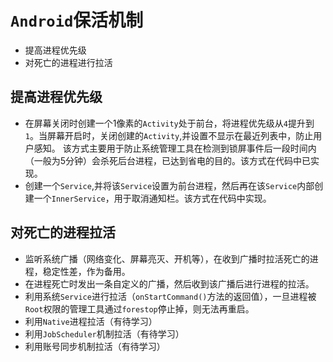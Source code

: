# `Android`保活机制
- 提高进程优先级
- 对死亡的进程进行拉活

## 提高进程优先级
- 在屏幕关闭时创建一个1像素的`Activity`处于前台，将进程优先级从`4`提升到`1`。当屏幕开启时，关闭创建的`Activity`,并设置不显示在最近列表中，防止用户感知。
  该方式主要用于防止系统管理工具在检测到锁屏事件后一段时间内（一般为5分钟）会杀死后台进程，已达到省电的目的。该方式在代码中已实现。
- 创建一个`Service`,并将该`Service`设置为前台进程，然后再在该`Service`内部创建一个`InnerService`，用于取消通知栏。该方式在代码中实现。

## 对死亡的进程拉活

- 监听系统广播（网络变化、屏幕亮灭、开机等），在收到广播时拉活死亡的进程，稳定性差，作为备用。
- 在进程死亡时发出一条自定义的广播，然后收到该广播后进行进程的拉活。
- 利用系统`Service`进行拉活（`onStartCommand()`方法的返回值），一旦进程被`Root`权限的管理工具通过`forestop`停止掉，则无法再重启。
- 利用`Native`进程拉活（有待学习）
- 利用`JobScheduler`机制拉活（有待学习）
- 利用账号同步机制拉活（有待学习）
